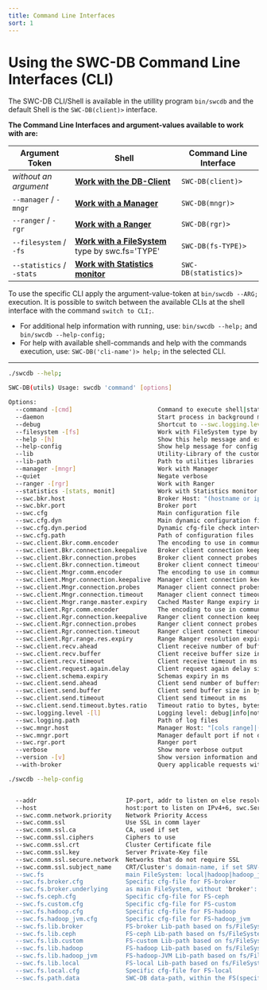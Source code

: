 ```yaml
---
title: Command Line Interfaces
sort: 1
---
```




# Using the SWC-DB Command Line Interfaces (CLI)

The SWC-DB CLI/Shell is available in the utillity program `bin/swcdb` and the default Shell is the ```SWC-DB(client)>``` interface.


**The Command Line Interfaces and argument-values available to work with are:**

| Argument Token                     | Shell                                                           |  Command Line Interface   |
| ---                                | ---                                                             | ---                       |
|  _without an argument_             | **[Work with the DB-Client](db_client/)**                       | ```SWC-DB(client)>```     |
| ```--manager```     / ```-mngr```  | **[Work with a Manager](manager/)**                             | ```SWC-DB(mngr)>```       |
| ```--ranger```      / ```-rgr```   | **[Work with a Ranger](ranger/)**                               | ```SWC-DB(rgr)>```        |
| ```--filesystem```  / ```-fs```    | **[Work with a FileSystem](filesystem/)** type by swc.fs='TYPE' | ```SWC-DB(fs-TYPE)>```    |
| ```--statistics```  / ```-stats``` | **[Work with Statistics monitor](statistics/)**                 | ```SWC-DB(statistics)>``` |


To use the specific CLI apply the argument-value-token at ```bin/swcdb --ARG;``` execution. It is possible to switch between the available CLIs at the shell interface with the command ```switch to CLI;```.


* For additional help information with running, use: ```bin/swcdb --help;``` and ```bin/swcdb --help-config;```
* For help with available shell-commands and help with the commands execution, use: ```SWC-DB('cli-name')> help;``` in the selected CLI.


***


```bash
./swcdb --help;
```
```bash
SWC-DB(utils) Usage: swcdb 'command' [options]

Options:
  --command -[cmd]                        Command to execute shell|status|report|custom (1st arg token)         shell
  --daemon                                Start process in background mode                                      true
  --debug                                 Shortcut to --swc.logging.level debug                                 false
  --filesystem -[fs]                      Work with FileSystem type by swc.fs='type'                            true
  --help -[h]                             Show this help message and exit                                       true
  --help-config                           Show help message for config properties                               true
  --lib                                   Utility-Library of the custom command
  --lib-path                              Path to utilities libraries                                           /opt/swcdb/lib/
  --manager -[mngr]                       Work with Manager                                                     true
  --quiet                                 Negate verbose                                                        false
  --ranger -[rgr]                         Work with Ranger                                                      true
  --statistics -[stats, monit]            Work with Statistics monitor                                          true
  --swc.bkr.host                          Broker Host: "(hostname or ips-csv)|port"                             []
  --swc.bkr.port                          Broker port                                                           17000
  --swc.cfg                               Main configuration file                                               swc.cfg
  --swc.cfg.dyn                           Main dynamic configuration file                                       []
  --swc.cfg.dyn.period                    Dynamic cfg-file check interval in ms, zero without                   600000
  --swc.cfg.path                          Path of configuration files                                           /opt/swcdb/etc/swcdb/
  --swc.client.Bkr.comm.encoder           The encoding to use in communication, options PLAIN/ZSTD/SNAPPY/ZLIB  ZSTD  # (4)
  --swc.client.Bkr.connection.keepalive   Broker client connection keepalive for ms since last action           30000
  --swc.client.Bkr.connection.probes      Broker client connect probes                                          1
  --swc.client.Bkr.connection.timeout     Broker client connect timeout                                         10000
  --swc.client.Mngr.comm.encoder          The encoding to use in communication, options PLAIN/ZSTD/SNAPPY/ZLIB  ZSTD  # (4)
  --swc.client.Mngr.connection.keepalive  Manager client connection keepalive for ms since last action          30000
  --swc.client.Mngr.connection.probes     Manager client connect probes                                         1
  --swc.client.Mngr.connection.timeout    Manager client connect timeout                                        10000
  --swc.client.Mngr.range.master.expiry   Cached Master Range expiry in ms                                      1800000
  --swc.client.Rgr.comm.encoder           The encoding to use in communication, options PLAIN/ZSTD/SNAPPY/ZLIB  ZSTD  # (4)
  --swc.client.Rgr.connection.keepalive   Ranger client connection keepalive for ms since last action           30000
  --swc.client.Rgr.connection.probes      Ranger client connect probes                                          1
  --swc.client.Rgr.connection.timeout     Ranger client connect timeout                                         10000
  --swc.client.Rgr.range.res.expiry       Range Ranger resolution expiry in ms                                  1800000
  --swc.client.recv.ahead                 Client receive number of buffers ahead                                3
  --swc.client.recv.buffer                Client receive buffer size in bytes                                   8388608
  --swc.client.recv.timeout               Client receive timeout in ms                                          800000
  --swc.client.request.again.delay        Client request again delay size in ms                                 500
  --swc.client.schema.expiry              Schemas expiry in ms                                                  1800000
  --swc.client.send.ahead                 Client send number of buffers ahead                                   3
  --swc.client.send.buffer                Client send buffer size in bytes                                      8388608
  --swc.client.send.timeout               Client send timeout in ms                                             800000
  --swc.client.send.timeout.bytes.ratio   Timeout ratio to bytes, bytes/ratio=ms added to send timeout          1000
  --swc.logging.level -[l]                Logging level: debug|info|notice|warn|error|crit|alert|fatal          INFO  # (6)
  --swc.logging.path                      Path of log files                                                     /opt/swcdb/var/log/swcdb/
  --swc.mngr.host                         Manager Host: "[cols range]|(hostname or ips-csv)|port"               []
  --swc.mngr.port                         Manager default port if not defined in swc.mngr.host                  15000
  --swc.rgr.port                          Ranger port                                                           16000
  --verbose                               Show more verbose output                                              false
  --version -[v]                          Show version information and exit                                     true
  --with-broker                           Query applicable requests with Broker                                 false

```



```bash
./swcdb --help-config
```
```bash

  --addr                         IP-port, addr to listen on else resolved(hostname):swc.ServiceName.port            []
  --host                         host:port to listen on IPv4+6, swc.ServiceName.port applied if port not specified
  --swc.comm.network.priority    Network Priority Access                                                            []
  --swc.comm.ssl                 Use SSL in comm layer                                                              false
  --swc.comm.ssl.ca              CA, used if set
  --swc.comm.ssl.ciphers         Ciphers to use
  --swc.comm.ssl.crt             Cluster Certificate file                                                           cluster.crt
  --swc.comm.ssl.key             Server Private-Key file                                                            server.key
  --swc.comm.ssl.secure.network  Networks that do not require SSL                                                   []
  --swc.comm.ssl.subject_name    CRT/Cluster's domain-name, if set SRV-CRT is verified
  --swc.fs                       main FileSystem: local|hadoop|hadoop_jvm|ceph|broker|custom
  --swc.fs.broker.cfg            Specific cfg-file for FS-broker
  --swc.fs.broker.underlying     as main FileSystem, without 'broker': local|hadoop|ceph|custom
  --swc.fs.ceph.cfg              Specific cfg-file for FS-ceph
  --swc.fs.custom.cfg            Specific cfg-file for FS-custom
  --swc.fs.hadoop.cfg            Specific cfg-file for FS-hadoop
  --swc.fs.hadoop_jvm.cfg        Specific cfg-file for FS-hadoop_jvm
  --swc.fs.lib.broker            FS-broker Lib-path based on fs/FileSystem.h
  --swc.fs.lib.ceph              FS-ceph Lib-path based on fs/FileSystem.h
  --swc.fs.lib.custom            FS-custom Lib-path based on fs/FileSystem.h
  --swc.fs.lib.hadoop            FS-hadoop Lib-path based on fs/FileSystem.h
  --swc.fs.lib.hadoop_jvm        FS-hadoop-JVM Lib-path based on fs/FileSystem.h
  --swc.fs.lib.local             FS-local Lib-path based on fs/FileSystem.h
  --swc.fs.local.cfg             Specific cfg-file for FS-local
  --swc.fs.path.data             SWC-DB data-path, within the FS(specific) base-path                                swcdb/

```